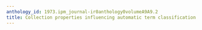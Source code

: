 ```yaml
---
anthology_id: 1973.ipm_journal-ir0anthology0volumeA9A9.2
title: Collection properties influencing automatic term classification performance
---
```

